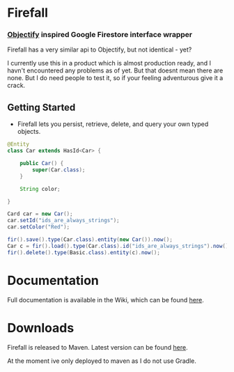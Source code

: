 # Firefall
### [Objectify](https://github.com/objectify/objectify) inspired Google Firestore interface wrapper

Firefall has a very similar api to Objectify, but not identical - yet?

I currently use this in a product which is almost production ready, and I havn't encountered any problems as of yet. But that doesnt mean there are none. But I do need people to test it, so if your feeling adventurous give it a crack.


## Getting Started
* Firefall lets you persist, retrieve, delete, and query your own typed objects.

```java
@Entity
class Car extends HasId<Car> {

    public Car() {
        super(Car.class);
    }

    String color;

}

Card car = new Car();
car.setId("ids_are_always_strings");
car.setColor("Red");

fir().save().type(Car.class).entity(new Car()).now();
Car c = fir().load().type(Car.class).id("ids_are_always_strings").now();
fir().delete().type(Basic.class).entity(c).now();
```

# Documentation
Full documentation is available in the Wiki, which can be found [here](https://github.com/UrbanChrisy/firefall/wiki).

# Downloads
Firefall is released to Maven. Latest version can be found [here](https://search.maven.org/artifact/nz.co.delacour/firefall-core).

At the moment ive only deployed to maven as I do not use Gradle.
